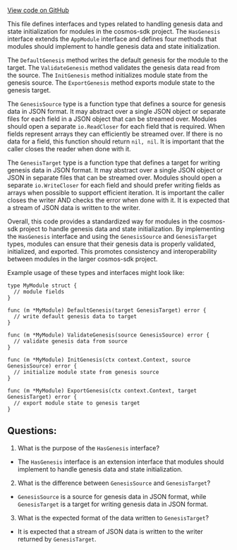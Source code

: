 [View code on GitHub](https://github.com/cosmos/cosmos-sdk.git/core/appmodule/genesis.go)

This file defines interfaces and types related to handling genesis data and state initialization for modules in the cosmos-sdk project. The `HasGenesis` interface extends the `AppModule` interface and defines four methods that modules should implement to handle genesis data and state initialization. 

The `DefaultGenesis` method writes the default genesis for the module to the target. The `ValidateGenesis` method validates the genesis data read from the source. The `InitGenesis` method initializes module state from the genesis source. The `ExportGenesis` method exports module state to the genesis target. 

The `GenesisSource` type is a function type that defines a source for genesis data in JSON format. It may abstract over a single JSON object or separate files for each field in a JSON object that can be streamed over. Modules should open a separate `io.ReadCloser` for each field that is required. When fields represent arrays they can efficiently be streamed over. If there is no data for a field, this function should return `nil, nil`. It is important that the caller closes the reader when done with it.

The `GenesisTarget` type is a function type that defines a target for writing genesis data in JSON format. It may abstract over a single JSON object or JSON in separate files that can be streamed over. Modules should open a separate `io.WriteCloser` for each field and should prefer writing fields as arrays when possible to support efficient iteration. It is important the caller closes the writer AND checks the error when done with it. It is expected that a stream of JSON data is written to the writer.

Overall, this code provides a standardized way for modules in the cosmos-sdk project to handle genesis data and state initialization. By implementing the `HasGenesis` interface and using the `GenesisSource` and `GenesisTarget` types, modules can ensure that their genesis data is properly validated, initialized, and exported. This promotes consistency and interoperability between modules in the larger cosmos-sdk project. 

Example usage of these types and interfaces might look like:

```
type MyModule struct {
  // module fields
}

func (m *MyModule) DefaultGenesis(target GenesisTarget) error {
  // write default genesis data to target
}

func (m *MyModule) ValidateGenesis(source GenesisSource) error {
  // validate genesis data from source
}

func (m *MyModule) InitGenesis(ctx context.Context, source GenesisSource) error {
  // initialize module state from genesis source
}

func (m *MyModule) ExportGenesis(ctx context.Context, target GenesisTarget) error {
  // export module state to genesis target
}
```
## Questions: 
 1. What is the purpose of the `HasGenesis` interface?
- The `HasGenesis` interface is an extension interface that modules should implement to handle genesis data and state initialization.

2. What is the difference between `GenesisSource` and `GenesisTarget`?
- `GenesisSource` is a source for genesis data in JSON format, while `GenesisTarget` is a target for writing genesis data in JSON format.

3. What is the expected format of the data written to `GenesisTarget`?
- It is expected that a stream of JSON data is written to the writer returned by `GenesisTarget`.
